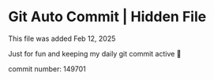 # Git Auto Commit | Hidden File

This file was added Feb 12, 2025

Just for fun and keeping my daily git commit active 🤪

commit number: 149701
